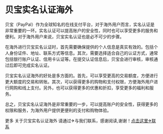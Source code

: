 # 贝宝实名认证海外

贝宝（PayPal）作为全球知名的在线支付平台，对于海外用户而言，实名认证是非常重要的一环。实名认证可以提高账户的安全性，同时也可以享受更多的服务和便利。对于海外用户来说，贝宝实名认证也是必不可少的步骤。

在海外进行贝宝实名认证时，首先需要确保提供的个人信息是真实有效的。包括个人身份证件、地址、联系方式等信息。其次，需要选择适合自己的认证方式，通常包括银行账户认证、信用卡认证等。在提交认证信息后，贝宝会进行审核，审核通过后即可完成实名认证。

贝宝实名认证海外的好处是多方面的。首先，可以享受更高的交易额度，方便进行更大额度的交易和转账。其次，可以获得更多的购物和支付权限，方便海外用户进行网购和线上支付。另外，也可以获得更多的优惠和折扣，享受更多的福利和服务。

总之，贝宝实名认证海外是非常重要的一步，可以提高账户的安全性，获得更多的权限和服务，为海外用户提供更便利的支付和购物体验。

更多 关于贝宝实名认证海外 请通过✈与我们联系，感谢阅读,谢谢！[点击这里✈联系](https://t.me/LM999bot)